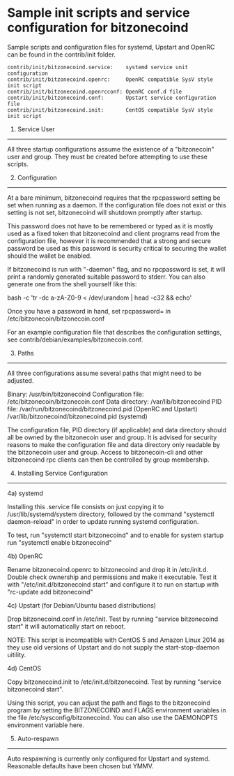 Sample init scripts and service configuration for bitzonecoind
==========================================================

Sample scripts and configuration files for systemd, Upstart and OpenRC
can be found in the contrib/init folder.

    contrib/init/bitzonecoind.service:    systemd service unit configuration
    contrib/init/bitzonecoind.openrc:     OpenRC compatible SysV style init script
    contrib/init/bitzonecoind.openrcconf: OpenRC conf.d file
    contrib/init/bitzonecoind.conf:       Upstart service configuration file
    contrib/init/bitzonecoind.init:       CentOS compatible SysV style init script

1. Service User
---------------------------------

All three startup configurations assume the existence of a "bitzonecoin" user
and group.  They must be created before attempting to use these scripts.

2. Configuration
---------------------------------

At a bare minimum, bitzonecoind requires that the rpcpassword setting be set
when running as a daemon.  If the configuration file does not exist or this
setting is not set, bitzonecoind will shutdown promptly after startup.

This password does not have to be remembered or typed as it is mostly used
as a fixed token that bitzonecoind and client programs read from the configuration
file, however it is recommended that a strong and secure password be used
as this password is security critical to securing the wallet should the
wallet be enabled.

If bitzonecoind is run with "-daemon" flag, and no rpcpassword is set, it will
print a randomly generated suitable password to stderr.  You can also
generate one from the shell yourself like this:

bash -c 'tr -dc a-zA-Z0-9 < /dev/urandom | head -c32 && echo'

Once you have a password in hand, set rpcpassword= in /etc/bitzonecoin/bitzonecoin.conf

For an example configuration file that describes the configuration settings,
see contrib/debian/examples/bitzonecoin.conf.

3. Paths
---------------------------------

All three configurations assume several paths that might need to be adjusted.

Binary:              /usr/bin/bitzonecoind
Configuration file:  /etc/bitzonecoin/bitzonecoin.conf
Data directory:      /var/lib/bitzonecoind
PID file:            /var/run/bitzonecoind/bitzonecoind.pid (OpenRC and Upstart)
                     /var/lib/bitzonecoind/bitzonecoind.pid (systemd)

The configuration file, PID directory (if applicable) and data directory
should all be owned by the bitzonecoin user and group.  It is advised for security
reasons to make the configuration file and data directory only readable by the
bitzonecoin user and group.  Access to bitzonecoin-cli and other bitzonecoind rpc clients
can then be controlled by group membership.

4. Installing Service Configuration
-----------------------------------

4a) systemd

Installing this .service file consists on just copying it to
/usr/lib/systemd/system directory, followed by the command
"systemctl daemon-reload" in order to update running systemd configuration.

To test, run "systemctl start bitzonecoind" and to enable for system startup run
"systemctl enable bitzonecoind"

4b) OpenRC

Rename bitzonecoind.openrc to bitzonecoind and drop it in /etc/init.d.  Double
check ownership and permissions and make it executable.  Test it with
"/etc/init.d/bitzonecoind start" and configure it to run on startup with
"rc-update add bitzonecoind"

4c) Upstart (for Debian/Ubuntu based distributions)

Drop bitzonecoind.conf in /etc/init.  Test by running "service bitzonecoind start"
it will automatically start on reboot.

NOTE: This script is incompatible with CentOS 5 and Amazon Linux 2014 as they
use old versions of Upstart and do not supply the start-stop-daemon uitility.

4d) CentOS

Copy bitzonecoind.init to /etc/init.d/bitzonecoind. Test by running "service bitzonecoind start".

Using this script, you can adjust the path and flags to the bitzonecoind program by
setting the BITZONECOIND and FLAGS environment variables in the file
/etc/sysconfig/bitzonecoind. You can also use the DAEMONOPTS environment variable here.

5. Auto-respawn
-----------------------------------

Auto respawning is currently only configured for Upstart and systemd.
Reasonable defaults have been chosen but YMMV.
